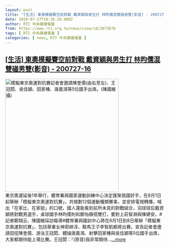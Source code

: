 ```yaml
---
layout: post
title: "[生活] 東奧模擬賽空前對戰 戴資穎與男生打 林昀儒混雙碰男雙(影音) - 200727-16"
date: 2020-07-27T10:36:28.000Z
author: RTI 中央廣播電臺
from: https://www.rti.org.tw/news/view/id/2073676
tags: [ RTI 中央廣播電臺 ]
categories: [ news, RTI 中央廣播電臺 ]
---
```

<!--1595846188000-->
[[生活] 東奧模擬賽空前對戰 戴資穎與男生打 林昀儒混雙碰男雙(影音) - 200727-16](https://www.rti.org.tw/news/view/id/2073676)
------

<div>
<img src="https://static.rti.org.tw/assets/thumbnails/2020/07/27/21ef2c3b4f21f4d181d4638caf9da3ab.jpg" width="360" alt="模擬東京奧運對抗賽記者會邀請陳奎儒(由右至左)、王冠閎、吳佳穎、田家榛、唐嘉鴻等5位國手出席。(陳國維 攝)" title="模擬東京奧運對抗賽記者會邀請陳奎儒(由右至左)、王冠閎、吳佳穎、田家榛、唐嘉鴻等5位國手出席。(陳國維 攝)"><br>東京奧運延後1年舉行，體育署與國家運動訓練中心決定匯聚我國好手，在8月1日起舉辦「模擬東京奧運對抗賽」，共規劃12個運動種類賽事，並安排電視轉播，喊出「在家比、在家挺」的口號，國人還能看到前所未見的對戰組合，羽球球后戴資穎將對戰男選手，桌球國手林昀儒則和鄭怡靜搭雙打，要對上莊智淵與陳建安。#記者鄭翔云、陳國維採訪報導#體育署與國訓中心將在8月1日到8日舉辦「模擬東京奧運對抗賽」，包括舉重女神郭婞淳、鞍馬王子李智凱都將出賽。宣告記者會邀請田徑陳奎儒、游泳王冠閎、體操唐嘉鴻、射擊田家榛與吳佳穎等5位國手出席，大家都期待能上場比賽。王冠閎：『(原音)我非常期待...<a target="_blank" href="https://www.rti.org.tw/news/view/id/2073676">...more</a>
</div>
